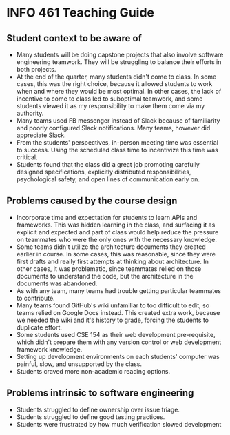 # INFO 461 Teaching Guide

## Student context to be aware of

* Many students will be doing capstone projects that also involve software engineering teamwork. They will be struggling to balance their efforts in both projects.
* At the end of the quarter, many students didn't come to class. In some cases, this was the right choice, because it allowed students to work when and where they would be most optimal. In other cases, the lack of incentive to come to class led to suboptimal teamwork, and some students viewed it as my responsibility to make them come via my authority.
* Many teams used FB messenger instead of Slack because of familiarity and poorly configured Slack notifications. Many teams, however did appreciate Slack.
* From the students' perspectives, in-person meeting time was essential to success. Using the scheduled class time to incentivize this time was critical.
* Students found that the class did a great job promoting carefully designed specifications, explicitly distributed responsibilities, psychological safety, and open lines of communication early on.

## Problems caused by the course design

* Incorporate time and expectation for students to learn APIs and frameworks. This was hidden learning in the class, and surfacing it as explicit and expected and part of class would help reduce the pressure on teammates who were the only ones with the necessary knowledge.
* Some teams didn't utilize the architecture documents they created earlier in course. In some cases, this was reasonable, since they were first drafts and really first attempts at thinking about architecture. In other cases, it was problematic, since teammates relied on those documents to understand the code, but the architecture in the documents was abandoned.
* As with any team, many teams had trouble getting particular teammates to contribute.
* Many teams found GitHub's wiki unfamiliar to too difficult to edit, so teams relied on Google Docs instead. This created extra work, because we needed the wiki and it's history to grade, forcing the students to duplicate effort.
* Some students used CSE 154 as their web development pre-requisite, which didn't prepare them with any version control or web development framework knowledge.
* Setting up development environments on each students' computer was painful, slow, and unsupported by the class.
* Students craved more non-academic reading options.

## Problems intrinsic to software engineering
* Students struggled to define ownership over issue triage.
* Students struggled to define good testing practices.
* Students were frustrated by how much verification slowed development
